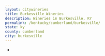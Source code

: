 ```yaml
---
layout: citywineries
title: Burkesville Wineries
description: Wineries in Burkesville, KY
permalink: /kentucky/cumberland/burkesville/
state: ky
county: cumberland
city: burkesville
---
```

-
